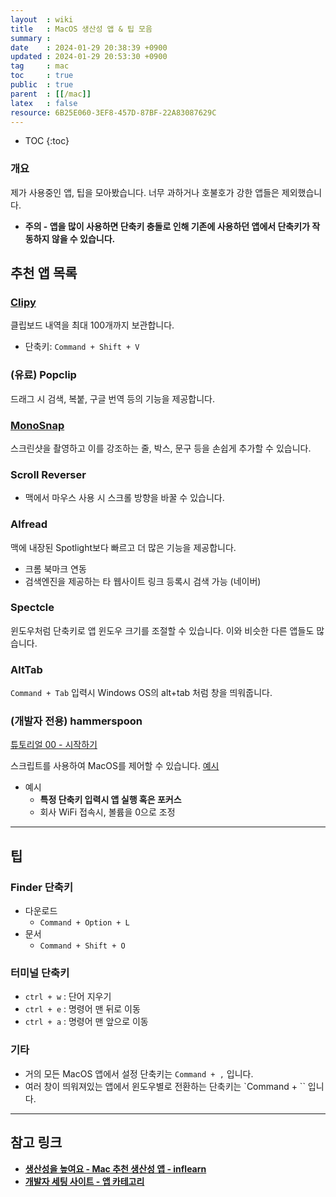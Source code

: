 ```yaml
---
layout  : wiki
title   : MacOS 생산성 앱 & 팁 모음
summary : 
date    : 2024-01-29 20:38:39 +0900
updated : 2024-01-29 20:53:30 +0900
tag     : mac 
toc     : true
public  : true
parent  : [[/mac]]
latex   : false
resource: 6B25E060-3EF8-457D-87BF-22A83087629C
---
```

* TOC
{:toc}

### 개요

제가 사용중인 앱, 팁을 모아봤습니다. 너무 과하거나 호불호가 강한 앱들은 제외했습니다.

- **주의 - 앱을 많이 사용하면 단축키 충돌로 인해 기존에 사용하던 앱에서 단축키가 작동하지 않을 수 있습니다.**

## 추천 앱 목록

### [**Clipy**](https://clipy-app.com/)

클립보드 내역을 최대 100개까지 보관합니다.

- 단축키: `Command + Shift + V`

### (유료) Popclip

드래그 시 검색, 복붙, 구글 번역 등의 기능을 제공합니다.

### [MonoSnap](https://macnews.tistory.com/1064)

스크린샷을 촬영하고 이를 강조하는 줄, 박스, 문구 등을 손쉽게 추가할 수 있습니다.

### Scroll Reverser

- 맥에서 마우스 사용 시 스크롤 방향을 바꿀 수 있습니다.

### Alfread

맥에 내장된 Spotlight보다 빠르고 더 많은 기능을 제공합니다.

- 크롬 북마크 연동
- 검색엔진을 제공하는 타 웹사이트 링크 등록시 검색 가능 (네이버)

### Spectcle

윈도우처럼 단축키로 앱 윈도우 크기를 조절할 수 있습니다. 이와 비슷한 다른 앱들도 많습니다.

### AltTab

`Command + Tab` 입력시 Windows OS의 alt+tab 처럼 창을 띄워줍니다.

### (개발자 전용) hammerspoon

[튜토리얼 00 - 시작하기](https://johngrib.github.io/wiki/hammerspoon-tutorial-00/)

스크립트를 사용하여 MacOS를 제어할 수 있습니다. [예시](https://github.com/jxmen/dotfiles/blob/main/.hammerspoon/init.lua)

- 예시
    - **특정 단축키 입력시 앱 실행 혹은 포커스**
    - 회사 WiFi 접속시, 볼륨을 0으로 조정

---

## 팁

### Finder 단축키

- 다운로드
    - `Command + Option + L`
- 문서
    - `Command + Shift + O`

### 터미널 단축키

- `ctrl + w` : 단어 지우기
- `ctrl + e` : 명령어 맨 뒤로 이동
- `ctrl + a` : 명령어 맨 앞으로 이동

### 기타

- 거의 모든 MacOS 앱에서 설정 단축키는 `Command + ,` 입니다.
- 여러 창이 띄워져있는 앱에서 윈도우별로 전환하는 단축키는 `Command + ``   입니다.

---

## 참고 링크

- **[생산성을 높여요 - Mac 추천 생산성 앱 - inflearn](https://www.inflearn.com/pages/weekly-inflearn-33?gad=1&gclid=CjwKCAjwzo2mBhAUEiwAf7wjkkjSZu-vEEKGVjzjfDZ_gCIQOIcTukhKoLax5LtRUnXXSrBrO5rV0RoCfPUQAvD_BwE)**
- **[개발자 세팅 사이트 - 앱 카테고리](https://mysetting.io/apps/category/all)**

